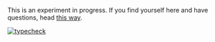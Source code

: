 This is an experiment in progress. If you find yourself here and have questions, head [this way](https://github.com/shiftyp/ts-turbo/discussions/12).

[![typecheck](https://github.com/shiftyp/ts-turbo/actions/workflows/typecheck.yml/badge.svg?branch=main)](https://github.com/shiftyp/ts-turbo/actions/workflows/typecheck.yml)
